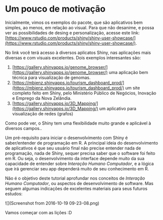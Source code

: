 # Um pouco de motivação

Inicialmente, vimos os exemplos do pacote, que são aplicativos bem simples, ao menos, em relação ao visual. Para que não desanime, e possa ver as possibilidades de desing e personalização, acesse este link: [https://www.rstudio.com/products/shiny/shiny-user-showcase/](https://www.rstudio.com/products/shiny/shiny-user-showcase/).

No link você terá acesso à diversos aplicatos Shiny, nas aplicações mais diversas e com visuais excelentes. Dois exemplos interesantes são:
1. [https://gallery.shinyapps.io/genome_browser/](https://gallery.shinyapps.io/genome_browser/) uma aplicação bem técnica para visualização de genomas.
2. [https://mbienz.shinyapps.io/tourism_dashboard_prod/](https://mbienz.shinyapps.io/tourism_dashboard_prod/) um site completo feito em Shiny, pelo Ministério Público de Negócios, Inovação e Emprego da Nova Zelândia.
3. [https://gallery.shinyapps.io/3D_Mapping/](https://gallery.shinyapps.io/3D_Mapping/) um aplicativo para visualização de redes (grafos)

Como pode ver, o Shiny tem uma flexibilidade muito grande e aplicável à diversos campos..

Um pré-requisito para iniciar o desenvolvimento com Shiny é saber/entender de programação em R. A principal ideia do desenvolvimento de aplicativos é que seu usuário final não precise entender nada de programação, nada de Shiny, sequer precisa saber que o software foi feito em R. Ou seja, o desenvolvimento da interface depende muito da sua capacidade de entender sobre *Interação Humano Computador*, e a lógica que irá gerenciar seu app dependerá muito de seu conhecimento em R.

Não é o objetivo deste tutorial aprofundar nos conceitos de *Interação Humano Computador*, ou aspectos de desenvolvimento de software. Mas seguem algumas indicações de excelentes materiais para seus futuros estudos:

![](Screenshot from 2016-10-19 09-23-08.png)

Vamos começar com as lições :D